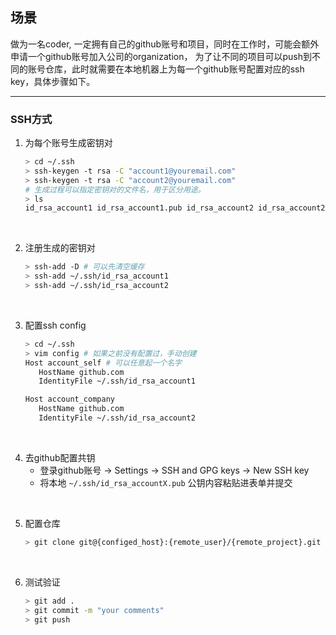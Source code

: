 ## 场景
做为一名coder, 一定拥有自己的github账号和项目，同时在工作时，可能会额外申请一个github账号加入公司的organization，
为了让不同的项目可以push到不同的账号仓库，此时就需要在本地机器上为每一个github账号配置对应的ssh key，具体步骤如下。

---
### SSH方式

 1. 为每个账号生成密钥对
    ```bash
    > cd ~/.ssh
    > ssh-keygen -t rsa -C "account1@youremail.com"
    > ssh-keygen -t rsa -C "account2@youremail.com"
    # 生成过程可以指定密钥对的文件名，用于区分用途。
    > ls
    id_rsa_account1 id_rsa_account1.pub id_rsa_account2 id_rsa_account2.pub
    ```
<br />

 2. 注册生成的密钥对
    ```bash
    > ssh-add -D # 可以先清空缓存
    > ssh-add ~/.ssh/id_rsa_account1
    > ssh-add ~/.ssh/id_rsa_account2
    ```
<br />
    
 3. 配置ssh config
     ```bash
    > cd ~/.ssh
    > vim config # 如果之前没有配置过，手动创建
    Host account_self # 可以任意起一个名字
        HostName github.com
        IdentityFile ~/.ssh/id_rsa_account1

    Host account_company
        HostName github.com
        IdentityFile ~/.ssh/id_rsa_account2
    ```
<br />

4. 去github配置共钥 
   - 登录github账号 -> Settings -> SSH and GPG keys -> New SSH key
   - 将本地 `~/.ssh/id_rsa_accountX.pub` 公钥内容粘贴进表单并提交

<br /> 

5. 配置仓库
    
     ```bash
    > git clone git@{configed_host}:{remote_user}/{remote_project}.git your_local_project_dir
    ```
<br />


6. 测试验证
   
    ```bash
    > git add .
    > git commit -m "your comments"
    > git push
    ```
<br />

